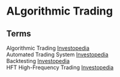 # ALgorithmic Trading

## Terms

Algorithmic Trading [Investopedia](https://www.investopedia.com/terms/a/algorithmictrading.asp)<br>
Automated Trading System [Investopedia](https://www.investopedia.com/articles/trading/11/automated-trading-systems.asp)<br>
Backtesting [Investopedia](https://www.investopedia.com/terms/b/backtesting.asp)<br>
HFT High-Frequency Trading [Investopedia](https://www.investopedia.com/terms/h/high-frequency-trading.asp)<br>
